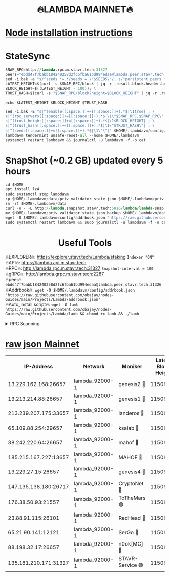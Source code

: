 <h1 align="center"> 🔥LAMBDA MAINNET🔥</h1>


[Node installation instructions](https://github.com/obajay/nodes-Guides/tree/main/Projects/Lambda)
=


# StateSync
```python
SNAP_RPC=http://lambda.rpc.m.stavr.tech:31327
peers="ebdd47f7babb184240258d2fc6fba61bd994edaa@lambda.peer.stavr.tech:31326" 
sed -i.bak -e "s/^seeds *=.*/seeds = \"$SEEDS\"/; s/^persistent_peers *=.*/persistent_peers = \"$PEERS\"/" $HOME/.lambdavm/config/config.toml
LATEST_HEIGHT=$(curl -s $SNAP_RPC/block | jq -r .result.block.header.height); \
BLOCK_HEIGHT=$((LATEST_HEIGHT - 100)); \
TRUST_HASH=$(curl -s "$SNAP_RPC/block?height=$BLOCK_HEIGHT" | jq -r .result.block_id.hash)

echo $LATEST_HEIGHT $BLOCK_HEIGHT $TRUST_HASH

sed -i.bak -E "s|^(enable[[:space:]]+=[[:space:]]+).*$|\1true| ; \
s|^(rpc_servers[[:space:]]+=[[:space:]]+).*$|\1\"$SNAP_RPC,$SNAP_RPC\"| ; \
s|^(trust_height[[:space:]]+=[[:space:]]+).*$|\1$BLOCK_HEIGHT| ; \
s|^(trust_hash[[:space:]]+=[[:space:]]+).*$|\1\"$TRUST_HASH\"| ; \
s|^(seeds[[:space:]]+=[[:space:]]+).*$|\1\"\"|" $HOME/.lambdavm/config/config.toml
lambdavm tendermint unsafe-reset-all --home $HOME/.lambdavm
systemctl restart lambdavm && journalctl -u lambdavm -f -o cat

```
# SnapShot (~0.2 GB) updated every 5 hours
```python
cd $HOME
apt install lz4
sudo systemctl stop lambdavm
cp $HOME/.lambdavm/data/priv_validator_state.json $HOME/.lambdavm/priv_validator_state.json.backup
rm -rf $HOME/.lambdavm/data
curl -o - -L http://lambda.snapshot.stavr.tech:5016/lambda/lambda-snap.tar.lz4 | lz4 -c -d - | tar -x -C $HOME/.lambdavm --strip-components 2
mv $HOME/.lambdavm/priv_validator_state.json.backup $HOME/.lambdavm/data/priv_validator_state.json
wget -O $HOME/.lambdavm/config/addrbook.json "https://raw.githubusercontent.com/obajay/nodes-Guides/main/Projects/Lambda/addrbook.json"
sudo systemctl restart lambdavm && sudo journalctl -u lambdavm -f -o cat
```
 <h1 align="center"> Useful Tools</h1>

🔥EXPLORER🔥:      https://explorer.stavr.tech/Lambda/staking	        `Indexer "ON"` \
🔥API🔥: 			 		 https://lambda.api.m.stavr.tech \
🔥RPC🔥:           http://lambda.rpc.m.stavr.tech:31327	              `Snapshot-interval = 100` \
🔥gRPC🔥:          http://lambda.grpc.m.stavr.tech:2287 \
🔥peer🔥:					 `ebdd47f7babb184240258d2fc6fba61bd994edaa@lambda.peer.stavr.tech:31326` \
🔥Addrbook🔥:    ```wget -O $HOME/.lambdavm/config/addrbook.json "https://raw.githubusercontent.com/obajay/nodes-Guides/main/Projects/Lambda/addrbook.json"``` \
🔥Auto_install script🔥: ```wget -O lamb https://raw.githubusercontent.com/obajay/nodes-Guides/main/Projects/Lambda/lamb && chmod +x lamb && ./lamb```


<details>
<summary>RPC Scanning</summary>

<h2 align="center"> We scan nodes in real time every 4 hours. And we provide the final result of RPC endpoints.
We cannot influence the operation of these nodes in any way. </h2>


```python
If Voting Power is higher than 0 --> then the Node is a validator of the network and may be subject to attack and be a potential threat to the chain.
```
```python
We marked such validators with a red symbol
```

</details>

[raw json Mainnet](https://rpc-check.lambm.stavr.tech/lambm/rpc-lambm-result.json)
=


<table><tr><th>IP-Address</th><th>Network</th><th>Moniker</th><th>Latest Block Height</th><th>Earliest Block Height</th><th>Catching Up</th><th>Tx Index</th><th>Voting Power</th><th>Scan Time</th></tr><tr><td>13.229.162.168:26657</td><td>lambda_92000-1</td><td>genesis2 🔴</td><td>11508632</td><td>1</td><td>False</td><td>on</td><td>16878690</td><td>2024-02-03T02:58:38.883607286UTC</td></tr><tr><td>13.213.214.88:26657</td><td>lambda_92000-1</td><td>genesis1 🔴</td><td>11508632</td><td>1</td><td>False</td><td>on</td><td>107835</td><td>2024-02-03T02:58:43.886575001UTC</td></tr><tr><td>213.239.207.175:33657</td><td>lambda_92000-1</td><td>landeros 🔴</td><td>11508630</td><td>8136001</td><td>False</td><td>off</td><td>1428683</td><td>2024-02-03T02:58:33.284147060UTC</td></tr><tr><td>65.109.88.254:29657</td><td>lambda_92000-1</td><td>ksalab 🔴</td><td>11508633</td><td>8715001</td><td>False</td><td>on</td><td>510465</td><td>2024-02-03T02:58:47.179687084UTC</td></tr><tr><td>38.242.220.64:26657</td><td>lambda_92000-1</td><td>mahof 🔴</td><td>11508628</td><td>10131001</td><td>False</td><td>off</td><td>770350</td><td>2024-02-03T02:58:26.824251671UTC</td></tr><tr><td>185.215.167.227:13657</td><td>lambda_92000-1</td><td>MAHOF 🔴</td><td>11508632</td><td>10134001</td><td>False</td><td>on</td><td>2051510</td><td>2024-02-03T02:58:42.586300635UTC</td></tr><tr><td>13.229.27.15:26657</td><td>lambda_92000-1</td><td>genesis4 🔴</td><td>11508632</td><td>11043001</td><td>False</td><td>on</td><td>9665448</td><td>2024-02-03T02:58:42.204922335UTC</td></tr><tr><td>147.135.138.180:26717</td><td>lambda_92000-1</td><td>CryptoNet 🔴</td><td>11508632</td><td>11383001</td><td>False</td><td>off</td><td>767422</td><td>2024-02-03T02:58:44.250502899UTC</td></tr><tr><td>176.38.50.93:21557</td><td>lambda_92000-1</td><td>ToTheMars 🟢</td><td>11508634</td><td>11395001</td><td>False</td><td>on</td><td>0</td><td>2024-02-03T02:58:49.710634969UTC</td></tr><tr><td>23.88.91.115:26101</td><td>lambda_92000-1</td><td>RedHead 🔴</td><td>11508630</td><td>11408630</td><td>False</td><td>off</td><td>553202</td><td>2024-02-03T02:58:33.533539386UTC</td></tr><tr><td>65.21.90.141:12121</td><td>lambda_92000-1</td><td>SerGo 🔴</td><td>11508634</td><td>11408634</td><td>False</td><td>off</td><td>10612023</td><td>2024-02-03T02:58:50.202180961UTC</td></tr><tr><td>88.198.32.17:26657</td><td>lambda_92000-1</td><td>n0ok[MC] 🔴</td><td>11508635</td><td>11408635</td><td>False</td><td>off</td><td>1578630</td><td>2024-02-03T02:58:53.293149977UTC</td></tr><tr><td>135.181.210.171:31327</td><td>lambda_92000-1</td><td>STAVR-Service 🟢</td><td>11508633</td><td>11504501</td><td>False</td><td>on</td><td>0</td><td>2024-02-03T02:58:46.757586809UTC</td></tr></table>
